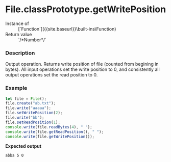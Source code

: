 # File.classPrototype.getWritePosition

<dl>
<dt> Instance of </dt><dd markdown="1">
 [`Function`]({{site.baseurl}}\built-ins\Function) 
</dd>
<dt> Return value </dt><dd markdown="1">
 `/*Number*/` 
</dd>
</dl>

### Description

Output operation. 
Returns write position of file
(counted from begining in bytes). 
All input operations set the write 
position to 0, and consistently all 
output operations set the read 
position to 0.

### Example

```js
let file = File();
file.create("ab.txt");
file.write("aaaaa");
file.setWritePosition(2);
file.write("bb");
file.setReadPosition(1);
console.write(file.readBytes(4), " ");
console.write(file.getReadPosition(), " ");
console.write(file.getWritePosition());
```

**Expected output**

```
abba 5 0
```

